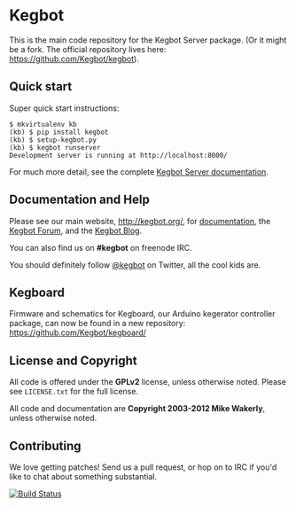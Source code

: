# Kegbot

This is the main code repository for the Kegbot Server package.
(Or it might be a fork.  The official repository lives here:
https://github.com/Kegbot/kegbot).

## Quick start

Super quick start instructions:

```
$ mkvirtualenv kb
(kb) $ pip install kegbot
(kb) $ setup-kegbot.py
(kb) $ kegbot runserver
Development server is running at http://localhost:8000/
```

For much more detail, see the complete [Kegbot Server documentation](http://kegbot.org/docs/server/).

## Documentation and Help

Please see our main website, http://kegbot.org/, for
[documentation](http://kegbot.org/docs), the
[Kegbot Forum](http://kegbot.org/kegbb/), and the
[Kegbot Blog](http://kegbot.org/blog/).

You can also find us on **#kegbot** on freenode IRC.

You should definitely follow [@kegbot](http://twitter.com/kegbot) on
Twitter, all the cool kids are.


## Kegboard

Firmware and schematics for Kegboard, our Arduino kegerator controller package,
can now be found in a new repository: https://github.com/Kegbot/kegboard/


## License and Copyright

All code is offered under the **GPLv2** license, unless otherwise noted.
Please see ``LICENSE.txt`` for the full license.

All code and documentation are **Copyright 2003-2012 Mike Wakerly**,
unless otherwise noted.


## Contributing

We love getting patches! Send us a pull request, or hop on to IRC if
you'd like to chat about something substantial.

[![Build Status](https://travis-ci.org/Kegbot/kegbot.png?branch=master)](https://travis-ci.org/Kegbot/kegbot)


